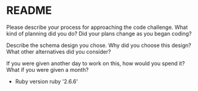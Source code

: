 # README

Please describe your process for approaching the code challenge. What kind of planning
did you do? Did your plans change as you began coding?

Describe the schema design you chose. Why did you choose this design? What other
alternatives did you consider?

If you were given another day to work on this, how would you spend it? What if you were
given a month?

* Ruby version
ruby '2.6.6'

